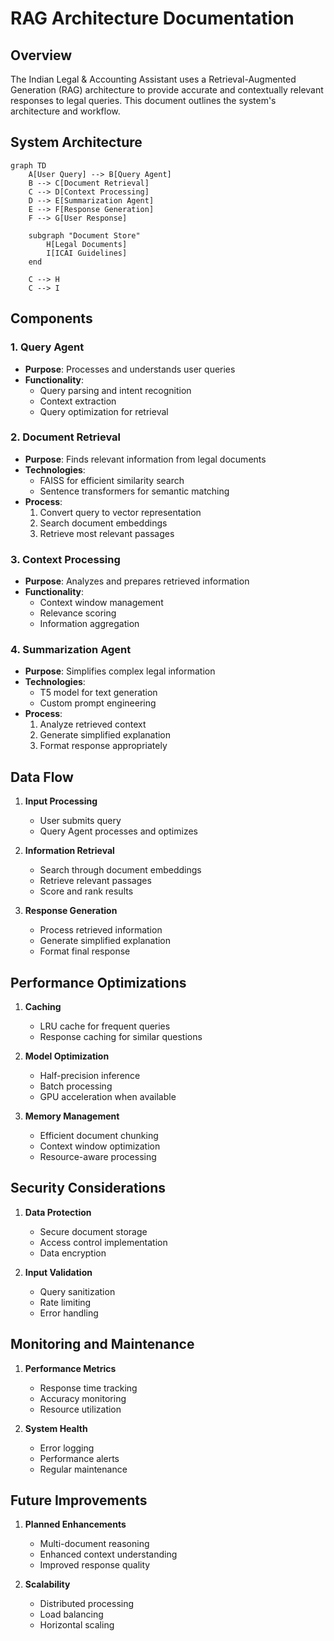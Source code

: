 # RAG Architecture Documentation

## Overview

The Indian Legal & Accounting Assistant uses a Retrieval-Augmented Generation (RAG) architecture to provide accurate and contextually relevant responses to legal queries. This document outlines the system's architecture and workflow.

## System Architecture

```mermaid
graph TD
    A[User Query] --> B[Query Agent]
    B --> C[Document Retrieval]
    C --> D[Context Processing]
    D --> E[Summarization Agent]
    E --> F[Response Generation]
    F --> G[User Response]

    subgraph "Document Store"
        H[Legal Documents]
        I[ICAI Guidelines]
    end

    C --> H
    C --> I
```

## Components

### 1. Query Agent
- **Purpose**: Processes and understands user queries
- **Functionality**:
  - Query parsing and intent recognition
  - Context extraction
  - Query optimization for retrieval

### 2. Document Retrieval
- **Purpose**: Finds relevant information from legal documents
- **Technologies**:
  - FAISS for efficient similarity search
  - Sentence transformers for semantic matching
- **Process**:
  1. Convert query to vector representation
  2. Search document embeddings
  3. Retrieve most relevant passages

### 3. Context Processing
- **Purpose**: Analyzes and prepares retrieved information
- **Functionality**:
  - Context window management
  - Relevance scoring
  - Information aggregation

### 4. Summarization Agent
- **Purpose**: Simplifies complex legal information
- **Technologies**:
  - T5 model for text generation
  - Custom prompt engineering
- **Process**:
  1. Analyze retrieved context
  2. Generate simplified explanation
  3. Format response appropriately

## Data Flow

1. **Input Processing**
   - User submits query
   - Query Agent processes and optimizes

2. **Information Retrieval**
   - Search through document embeddings
   - Retrieve relevant passages
   - Score and rank results

3. **Response Generation**
   - Process retrieved information
   - Generate simplified explanation
   - Format final response

## Performance Optimizations

1. **Caching**
   - LRU cache for frequent queries
   - Response caching for similar questions

2. **Model Optimization**
   - Half-precision inference
   - Batch processing
   - GPU acceleration when available

3. **Memory Management**
   - Efficient document chunking
   - Context window optimization
   - Resource-aware processing

## Security Considerations

1. **Data Protection**
   - Secure document storage
   - Access control implementation
   - Data encryption

2. **Input Validation**
   - Query sanitization
   - Rate limiting
   - Error handling

## Monitoring and Maintenance

1. **Performance Metrics**
   - Response time tracking
   - Accuracy monitoring
   - Resource utilization

2. **System Health**
   - Error logging
   - Performance alerts
   - Regular maintenance

## Future Improvements

1. **Planned Enhancements**
   - Multi-document reasoning
   - Enhanced context understanding
   - Improved response quality

2. **Scalability**
   - Distributed processing
   - Load balancing
   - Horizontal scaling 